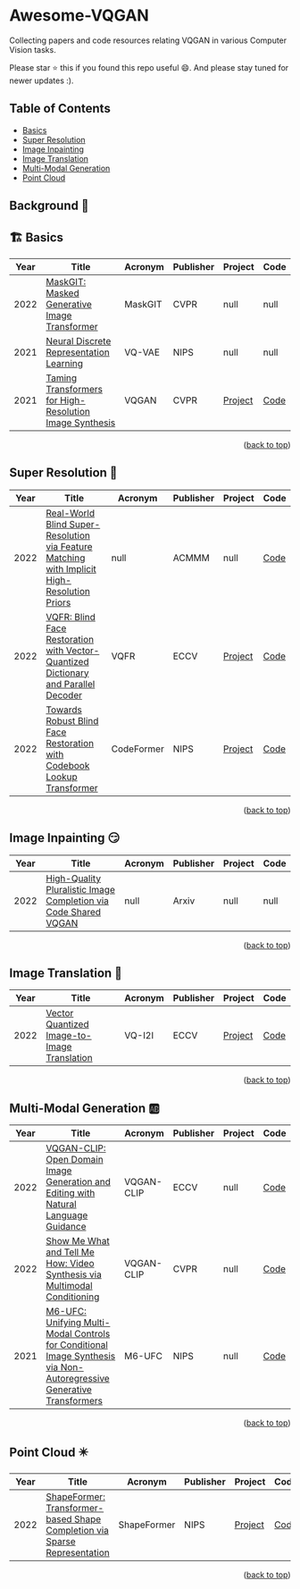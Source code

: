 # Awesome-VQGAN
Collecting papers and code resources relating VQGAN in various Computer Vision tasks.

Please star :star: this if you found this repo useful :smile:. And please stay tuned for newer updates :).

## Table of Contents
- [Basics](#basics)
- [Super Resolution](#super-resolution)
- [Image Inpainting](#image-inpainting)
- [Image Translation](#image-translation)
- [Multi-Modal Generation](#multi-modal-generation)
- [Point Cloud](#point-cloud)

## Background :book:

## :building_construction: Basics
|Year|Title|Acronym|Publisher|Project|Code
|---|---|---|---|---|---|
|2022|[MaskGIT: Masked Generative Image Transformer](https://arxiv.org/abs/2202.04200v1)|MaskGIT|CVPR|null|null|
|2021|[Neural Discrete Representation Learning](https://proceedings.neurips.cc/paper/2017/hash/7a98af17e63a0ac09ce2e96d03992fbc-Abstract.html)|VQ-VAE|NIPS|null|null|
|2021|[Taming Transformers for High-Resolution Image Synthesis](http://arxiv.org/abs/2012.09841)|VQGAN|CVPR|[Project](https://compvis.github.io/taming-transformers/) | [Code](https://github.com/CompVis/taming-transformers)|

<p align=right>(<a href=#Table-of-Contents>back to top</a>)</p>


## Super Resolution :clown_face: 
|Year|Title|Acronym|Publisher|Project|Code
|---|---|---|---|---|---|
|2022|[Real-World Blind Super-Resolution via Feature Matching with Implicit High-Resolution Priors](http://arxiv.org/abs/2202.13142)|null|ACMMM|null|[Code](https://github.com/chaofengc/FeMaSR)|
|2022|[VQFR: Blind Face Restoration with Vector-Quantized Dictionary and Parallel Decoder](http://arxiv.org/abs/2205.06803)|VQFR|ECCV|[Project](https://ycgu.site/projects/vqfr) | [Code](https://github.com/TencentARC/VQFR)|
|2022|[Towards Robust Blind Face Restoration with Codebook Lookup Transformer](http://arxiv.org/abs/2206.11253)|CodeFormer|NIPS|[Project](https://shangchenzhou.com/projects/CodeFormer) | [Code](https://github.com/sczhou/CodeFormer)|

<p align=right>(<a href=#Table-of-Contents>back to top</a>)</p>


## Image Inpainting :smirk: 
|Year|Title|Acronym|Publisher|Project|Code
|---|---|---|---|---|---|
|2022|[High-Quality Pluralistic Image Completion via Code Shared VQGAN](http://arxiv.org/abs/2204.01931)|null|Arxiv|null|null|

<p align=right>(<a href=#Table-of-Contents>back to top</a>)</p>


## Image Translation :twisted_rightwards_arrows: 
|Year|Title|Acronym|Publisher|Project|Code
|---|---|---|---|---|---|
|2022|[Vector Quantized Image-to-Image Translation](http://arxiv.org/abs/2207.13286)|VQ-I2I|ECCV|[Project](https://cyj407.github.io/VQ-I2I/) | [Code](https://github.com/cyj407/VQ-I2I)|

<p align=right>(<a href=#Table-of-Contents>back to top</a>)</p>


## Multi-Modal Generation :ab: 
|Year|Title|Acronym|Publisher|Project|Code
|---|---|---|---|---|---|
|2022|[VQGAN-CLIP: Open Domain Image Generation and Editing with Natural Language Guidance](http://arxiv.org/abs/2204.08583)|VQGAN-CLIP|ECCV|null | [Code](https://github.com/EleutherAI/vqgan-clip)|
|2022|[Show Me What and Tell Me How: Video Synthesis via Multimodal Conditioning](http://arxiv.org/abs/2203.02573)|VQGAN-CLIP|CVPR|null | [Code](https://github.com/snap-research/MMVID)|
|2021|[M6-UFC: Unifying Multi-Modal Controls for Conditional Image Synthesis via Non-Autoregressive Generative Transformers](https://arxiv.org/abs/2105.14211v4)|M6-UFC|NIPS|null | [Code](https://github.com/snap-research/MMVID)|

<p align=right>(<a href=#Table-of-Contents>back to top</a>)</p>


## Point Cloud :eight_pointed_black_star: 
|Year|Title|Acronym|Publisher|Project|Code
|---|---|---|---|---|---|
|2022|[ShapeFormer: Transformer-based Shape Completion via Sparse Representation](http://arxiv.org/abs/2201.10326)|ShapeFormer|NIPS|[Project](https://shapeformer.github.io/) | [Code](https://github.com/qheldiv/shapeformer)|

<p align=right>(<a href=#Table-of-Contents>back to top</a>)</p>
